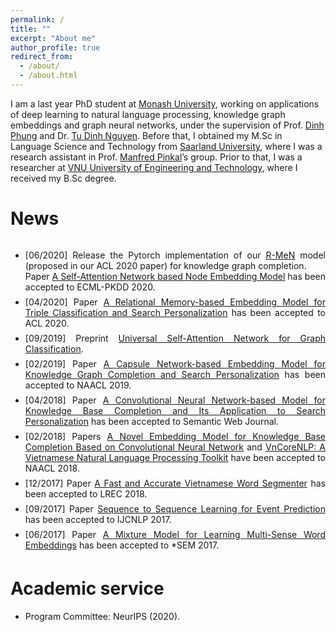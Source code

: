 ```yaml
---
permalink: /
title: ""
excerpt: "About me"
author_profile: true
redirect_from: 
  - /about/
  - /about.html
---
```

I am a last year PhD student at <a href="https://www.monash.edu/it">Monash University</a>, working on applications of deep learning to natural language processing, knowledge graph embeddings and graph neural networks, under the supervision of Prof. <a href="http://dinhphung.ml">Dinh Phung</a> and Dr. <a href="https://scholar.google.com/citations?hl=en&user=4hT6E04AAAAJ&view_op=list_works&sortby=pubdate">Tu Dinh Nguyen</a>. Before that, I obtained my M.Sc in Language Science and Technology from <a href="http://www.coli.uni-saarland.de">Saarland University</a>, where I was a research assistant in Prof. <a href="http://www.coli.uni-saarland.de/~pinkal/en/page.php">Manfred Pinkal</a>’s group. Prior to that, I was a researcher at <a href="https://e.uet.vnu.edu.vn">VNU University of Engineering and Technology</a>, where I received my B.Sc degree.

News
======

<div class="torightc" style="height:500px;overflow:auto;">
<ul>

<li style="margin-top:0.5em;text-align:justify"> 
  [06/2020] Release the Pytorch implementation of our <a href="https://github.com/daiquocnguyen/R-MeN" target="_blank">R-MeN</a> model (proposed in our ACL 2020 paper) for knowledge graph completion.
  <br />
  Paper <a href="https://arxiv.org/abs/2006.12100" target="_blank">A Self-Attention Network based Node Embedding Model</a> has been accepted to ECML-PKDD 2020.
</li>

<li style="margin-top:0.5em;text-align:justify"> 
  [04/2020] Paper <a href="https://arxiv.org/abs/1907.06080" target="_blank">A Relational Memory-based Embedding Model for Triple Classification and Search Personalization</a> has been accepted to ACL 2020.
</li>

<li style="margin-top:0.5em;text-align:justify"> 
  [09/2019] Preprint <a href="https://arxiv.org/pdf/1909.11855.pdf" target="_blank">Universal Self-Attention Network for Graph Classification</a>.
</li>

<li style="margin-top:0.5em;text-align:justify"> 
  [02/2019] Paper <a href="https://arxiv.org/abs/1808.04122" target="_blank">A Capsule Network-based Embedding Model for Knowledge Graph Completion and Search Personalization</a> has been accepted to NAACL 2019.
</li>

<li style="margin-top:0.5em;text-align:justify"> 
  [04/2018] Paper <a href="http://www.semantic-web-journal.net/system/files/swj1867.pdf" target="_blank">A Convolutional Neural Network-based Model for Knowledge Base Completion and Its Application to Search Personalization</a> has been accepted to Semantic Web Journal.
</li>

<li style="margin-top:0.5em;text-align:justify"> 
  [02/2018] Papers <a href="https://arxiv.org/abs/1712.02121" target="_blank">A Novel Embedding Model for Knowledge Base Completion Based on Convolutional Neural Network</a> and <a href="">VnCoreNLP: A Vietnamese Natural Language Processing Toolkit</a> have been accepted to NAACL 2018.
</li>

<li style="margin-top:0.5em;text-align:justify"> 
  [12/2017] Paper <a href="">A Fast and Accurate Vietnamese Word Segmenter</a> has been accepted to LREC 2018.
</li>

<li style="margin-top:0.5em;text-align:justify"> 
  [09/2017] Paper <a href="">Sequence to Sequence Learning for Event Prediction</a> has been accepted to IJCNLP 2017.
</li>

<li style="margin-top:0.5em;text-align:justify"> 
  [06/2017] Paper <a href="">A Mixture Model for Learning Multi-Sense Word Embeddings</a> has been accepted to *SEM 2017.
</li>

</ul>
</div>


<p></p>

Academic service
======

<ul>

<li style="margin-top:0.5em;text-align:justify"> 
  Program Committee: NeurIPS (2020).
</li>

</ul>
